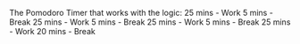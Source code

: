 The Pomodoro Timer that works with the logic:
25 mins - Work 
5 mins - Break
25 mins - Work
5 mins - Break
25 mins - Work 
5 mins - Break
25 mins - Work
20 mins - Break
